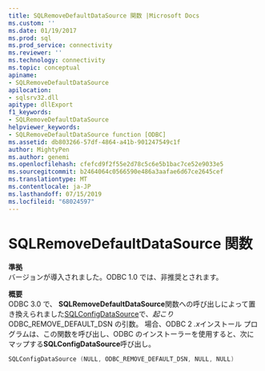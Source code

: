 ```yaml
---
title: SQLRemoveDefaultDataSource 関数 |Microsoft Docs
ms.custom: ''
ms.date: 01/19/2017
ms.prod: sql
ms.prod_service: connectivity
ms.reviewer: ''
ms.technology: connectivity
ms.topic: conceptual
apiname:
- SQLRemoveDefaultDataSource
apilocation:
- sqlsrv32.dll
apitype: dllExport
f1_keywords:
- SQLRemoveDefaultDataSource
helpviewer_keywords:
- SQLRemoveDefaultDataSource function [ODBC]
ms.assetid: db803266-57df-4864-a41b-901247549c1f
author: MightyPen
ms.author: genemi
ms.openlocfilehash: cfefcd9f2f55e2d78c5c6e5b1bac7ce52e9033e5
ms.sourcegitcommit: b2464064c0566590e486a3aafae6d67ce2645cef
ms.translationtype: MT
ms.contentlocale: ja-JP
ms.lasthandoff: 07/15/2019
ms.locfileid: "68024597"
---
```

# <a name="sqlremovedefaultdatasource-function"></a>SQLRemoveDefaultDataSource 関数
**準拠**  
 バージョンが導入されました。ODBC 1.0 では、非推奨とされます。  
  
 **概要**  
 ODBC 3.0 で、 **SQLRemoveDefaultDataSource**関数への呼び出しによって置き換えられました[SQLConfigDataSource](../../../odbc/reference/syntax/sqlconfigdatasource-function.md)で、*起こり*ODBC_REMOVE_DEFAULT_DSN の引数。 場合、ODBC 2 *.x*インストール プログラムは、この関数を呼び出し、ODBC のインストーラーを使用すると、次にマップする**SQLConfigDataSource**呼び出し。  
  
```cpp  
SQLConfigDataSource (NULL, ODBC_REMOVE_DEFAULT_DSN, NULL, NULL)  
```

